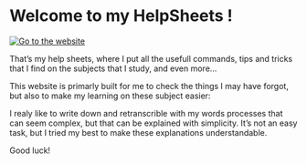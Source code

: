 # Welcome to my HelpSheets !

[![Go to the website](https://www.sigma-help-sheets.ml/html/_static/sigmwhite.svg)](https://www.sigma-help-sheets.ml)


That’s my help sheets, where I put all the usefull commands, tips and tricks that I find on the subjects that I study, and even more…

This website is primarly built for me to check the things I may have forgot, but also to make my learning on these subject easier:

I realy like to write down and retranscrible with my words processes that can seem complex, but that can be explained with simplicity. It’s not an easy task, but I tried my best to make these explanations understandable.

Good luck!
